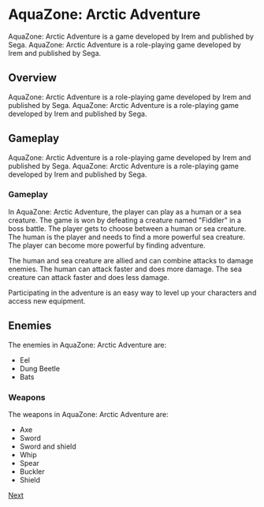 # AquaZone: Arctic Adventure

AquaZone: Arctic Adventure is a game developed by Irem and published by Sega. AquaZone: Arctic Adventure is a role-playing game developed by Irem and published by Sega.

## Overview

AquaZone: Arctic Adventure is a role-playing game developed by Irem and published by Sega. AquaZone: Arctic Adventure is a role-playing game developed by Irem and published by Sega.

## Gameplay

AquaZone: Arctic Adventure is a role-playing game developed by Irem and published by Sega. AquaZone: Arctic Adventure is a role-playing game developed by Irem and published by Sega.

### Gameplay

In AquaZone: Arctic Adventure, the player can play as a human or a sea creature. The game is won by defeating a creature named "Fiddler" in a boss battle. The player gets to choose between a human or sea creature. The human is the player and needs to find a more powerful sea creature. The player can become more powerful by finding adventure.

The human and sea creature are allied and can combine attacks to damage enemies. The human can attack faster and does more damage. The sea creature can attack faster and does less damage.

Participating in the adventure is an easy way to level up your characters and access new equipment.

## Enemies

The enemies in AquaZone: Arctic Adventure are:

*   Eel
*   Dung Beetle
*   Bats

### Weapons

The weapons in AquaZone: Arctic Adventure are:

*   Axe
*   Sword
*   Sword and shield
*   Whip
*   Spear
*   Buckler
*   Shield

[Next](465.md)